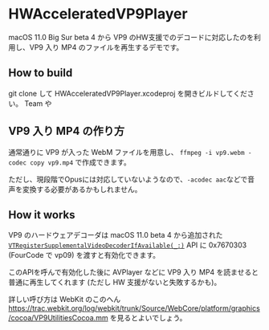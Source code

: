 # HWAcceleratedVP9Player

macOS 11.0 Big Sur beta 4 から VP9 のHW支援でのデコードに対応したのを利用し、VP9 入り MP4 のファイルを再生するデモです。

## How to build

git clone して HWAcceleratedVP9Player.xcodeproj を開きビルドしてください。
Team や 

## VP9 入り MP4 の作り方

通常通りに VP9 が入った WebM ファイルを用意し、 `ffmpeg -i vp9.webm -codec copy vp9.mp4` で作成できます。

ただし、現段階でOpusには対応していないようなので、`-acodec aac`などで音声を変換する必要があるかもしれません。

## How it works

VP9 のハードウェアデコーダは macOS 11.0 beta 4 から追加された [`VTRegisterSupplementalVideoDecoderIfAvailable(_:)`](https://developer.apple.com/documentation/videotoolbox/3666591-vtregistersupplementalvideodecod?changes=latest_beta) API に 0x7670303 (FourCode で vp09) を渡すと有効化できます。

このAPIを呼んで有効化した後に AVPlayer などに VP9 入り MP4 を読ませると普通に再生してくれます (ただし HW 支援がないと失敗するかも)。

詳しい呼び方は WebKit のこのへん https://trac.webkit.org/log/webkit/trunk/Source/WebCore/platform/graphics/cocoa/VP9UtilitiesCocoa.mm を見るとよいでしょう。